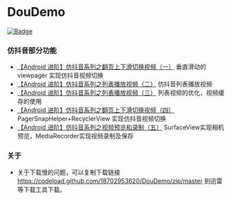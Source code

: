 # DouDemo
[![Badge](https://img.shields.io/badge/link-996.icu-red.svg)](https://996.icu/#/zh_CN)
### 仿抖音部分功能
* [【Android 进阶】仿抖音系列之翻页上下滑切换视频（一）](https://www.jianshu.com/p/2c71f699c5c4)
垂直滑动的viewpager 实现仿抖音视频切换
* [【Android 进阶】仿抖音系列之列表播放视频（二）](https://www.jianshu.com/p/ee6b7c200c9c)
仿抖音列表播放视频
* [【Android 进阶】仿抖音系列之列表播放视频（三）](https://www.jianshu.com/p/15a70f242c4d)
列表视频的优化，视频缓存的使用
* [【Android 进阶】仿抖音系列之翻页上下滑切换视频（四）](https://www.jianshu.com/p/e0bd595d6321)
PagerSnapHelper+RecyclerView 实现仿抖音视频切换
* [【Android 进阶】仿抖音系列之视频预览和录制（五）](https://www.jianshu.com/p/dc63d77b6761)
SurfaceView实现相机预览，MediaRecorder实现视频录制及保存


### 关于
* 关于下载慢的问题，可以复制下载链接 https://codeload.github.com/18702953620/DouDemo/zip/master 到迅雷等下载工具下载。
